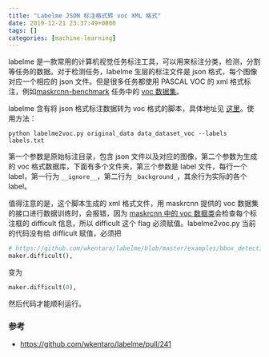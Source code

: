 ```yaml
---
title: "Labelme JSON 标注格式转 voc XML 格式"
date: 2019-12-21 23:37:49+0800
tags: []
categories: [machine-learning]
---
```


labelme 是一款常用的计算机视觉任务标注工具，可以用来标注分类，检测，分割等任务的数据。对于检测任务，labelme 生层的标注文件是 json 格式，每个图像对应一个相应的 json 文件。但是很多任务都使用 PASCAL VOC 的 xml 格式标注，例如[maskrcnn-benchmark](https://github.com/facebookresearch/maskrcnn-benchmark) 任务中的 [voc 数据集](https://github.com/facebookresearch/maskrcnn-benchmark/blob/master/maskrcnn_benchmark/data/datasets/voc.py)。

<!--more-->

labelme 含有将 json 格式标注数据转为 voc 格式的脚本，具体地址见 [这里](https://github.com/wkentaro/labelme/tree/master/examples/bbox_detection)。使用方法：

```
python labelme2voc.py original_data data_dataset_voc --labels labels.txt
```

第一个参数是原始标注目录，包含 json 文件以及对应的图像，第二个参数为生成的 voc 格式数据库，下面有多个文件夹，第三个参数是 label 文件，每行一个 label，第一行为 `__ignore__`，第二行为 `_background_`，其余行为实际的各个 label。

值得注意的是，这个脚本生成的 xml 格式文件，用 maskrcnn 提供的 voc 数据集的接口进行数据训练时，会报错，因为 [maskrcnn 中的 voc 数据类](https://github.com/facebookresearch/maskrcnn-benchmark/blob/master/maskrcnn_benchmark/data/datasets/voc.py#L95)会检查每个标注框的 difficult 信息，所以 difficult 这个 flag 必须赋值。labelme2voc.py 当前的代码没有给 difficult 赋值，必须把

```python
# https://github.com/wkentaro/labelme/blob/master/examples/bbox_detection/labelme2voc.py#L116
maker.difficult(),
```

变为

```python
maker.difficult(0),
```

然后代码才能顺利运行。

### 参考

+ https://github.com/wkentaro/labelme/pull/241

